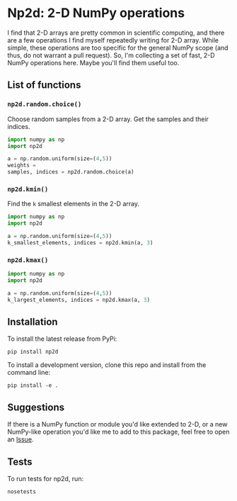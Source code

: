 # Np2d: 2-D NumPy operations

I find that 2-D arrays are pretty common in scientific computing, and there are a few
operations I find myself repeatedly writing for 2-D array. While simple, these operations
are too specific for the general NumPy scope (and thus, do not warrant a pull request).
So, I'm collecting a set of fast, 2-D NumPy operations here. Maybe you'll find them
useful too.

## List of functions

### `np2d.random.choice()`

Choose random samples from a 2-D array. Get the samples and their indices.

```python
import numpy as np
import np2d

a = np.random.uniform(size=(4,5))
weights =
samples, indices = np2d.random.choice(a)
```

### `np2d.kmin()`

Find the `k` smallest elements in the 2-D array.

```python
import numpy as np
import np2d

a = np.random.uniform(size=(4,5))
k_smallest_elements, indices = np2d.kmin(a, 3)
```


### `np2d.kmax()`

```python
import numpy as np
import np2d

a = np.random.uniform(size=(4,5))
k_largest_elements, indices = np2d.kmax(a, 3)
```

## Installation

To install the latest release from PyPi:
```
pip install np2d
```

To install a development version, clone this repo and install from the command line:
```
pip install -e .
```

## Suggestions

If there is a NumPy function or module you'd like extended to 2-D, or a new NumPy-like operation
you'd like me to add to this package, feel free to open an [Issue](https://github.com/Zsailer/np2d/issues/new).

## Tests

To run tests for np2d, run:

```
nosetests
```
